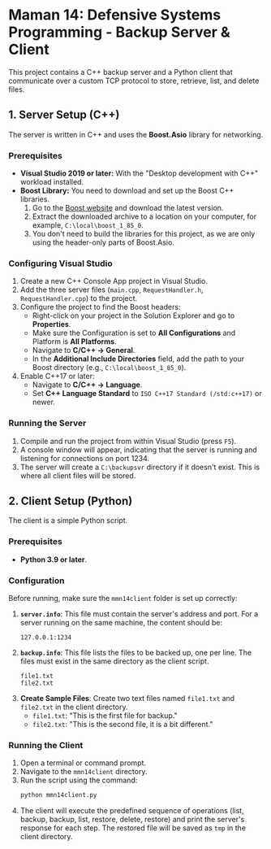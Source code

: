 # Maman 14: Defensive Systems Programming - Backup Server & Client

This project contains a C++ backup server and a Python client that communicate over a custom TCP protocol to store, retrieve, list, and delete files.

## 1. Server Setup (C++)

The server is written in C++ and uses the **Boost.Asio** library for networking.

### Prerequisites

- **Visual Studio 2019 or later:** With the "Desktop development with C++" workload installed.
- **Boost Library:** You need to download and set up the Boost C++ libraries.
  1.  Go to the [Boost website](https://www.boost.org/users/download/) and download the latest version.
  2.  Extract the downloaded archive to a location on your computer, for example, `C:\local\boost_1_85_0`.
  3.  You don't need to build the libraries for this project, as we are only using the header-only parts of Boost.Asio.

### Configuring Visual Studio

1.  Create a new C++ Console App project in Visual Studio.
2.  Add the three server files (`main.cpp`, `RequestHandler.h`, `RequestHandler.cpp`) to the project.
3.  Configure the project to find the Boost headers:
    - Right-click on your project in the Solution Explorer and go to **Properties**.
    - Make sure the Configuration is set to **All Configurations** and Platform is **All Platforms**.
    - Navigate to **C/C++ -> General**.
    - In the **Additional Include Directories** field, add the path to your Boost directory (e.g., `C:\local\boost_1_85_0`).
4.  Enable C++17 or later:
    - Navigate to **C/C++ -> Language**.
    - Set **C++ Language Standard** to `ISO C++17 Standard (/std:c++17)` or newer.

### Running the Server

1.  Compile and run the project from within Visual Studio (press `F5`).
2.  A console window will appear, indicating that the server is running and listening for connections on port 1234.
3.  The server will create a `C:\backupsvr` directory if it doesn't exist. This is where all client files will be stored.

## 2. Client Setup (Python)

The client is a simple Python script.

### Prerequisites

- **Python 3.9 or later**.

### Configuration

Before running, make sure the `mmn14client` folder is set up correctly:

1.  **`server.info`**: This file must contain the server's address and port. For a server running on the same machine, the content should be:
    ```
    127.0.0.1:1234
    ```
2.  **`backup.info`**: This file lists the files to be backed up, one per line. The files must exist in the same directory as the client script.
    ```
    file1.txt
    file2.txt
    ```
3.  **Create Sample Files**: Create two text files named `file1.txt` and `file2.txt` in the client directory.
    - `file1.txt`: "This is the first file for backup."
    - `file2.txt`: "This is the second file, it is a bit different."

### Running the Client

1.  Open a terminal or command prompt.
2.  Navigate to the `mmn14client` directory.
3.  Run the script using the command:
    ```sh
    python mmn14client.py
    ```
4.  The client will execute the predefined sequence of operations (list, backup, backup, list, restore, delete, restore) and print the server's response for each step. The restored file will be saved as `tmp` in the client directory.
